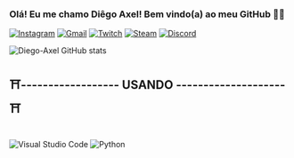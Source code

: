 ### Olá! Eu me chamo Diêgo Axel! Bem vindo(a) ao meu GitHub 👋😄

[![Instagram](https://img.shields.io/badge/Instagram-E4405F?style=for-the-badge&logo=instagram&logoColor=white)](https://www.instagram.com/)
[![Gmail](https://img.shields.io/badge/Gmail-D14836?style=for-the-badge&logo=gmail&logoColor=white)](https://www.bing.com/ck/a?!&&p=4740667362060c04JmltdHM9MTcwMTY0ODAwMCZpZ3VpZD0zM2Y4NTM4Ni0yMDEwLTZhOTEtMzQ3Yi00MDU0MjFjNjZiZTcmaW5zaWQ9NTE5Ng&ptn=3&ver=2&hsh=3&fclid=33f85386-2010-6a91-347b-405421c66be7&psq=gmail&u=a1aHR0cDovL21haWwuZ29vZ2xlLmNvbS9tYWlsP2hsPXB0LUJS&ntb=1)
[![Twitch](https://img.shields.io/badge/Twitch-9146FF?style=for-the-badge&logo=twitch&logoColor=white)](https://www.twitch.tv/amendoim_cr)
[![Steam](https://img.shields.io/badge/Steam-000000?style=for-the-badge&logo=steam&logoColor=white)](https://steamcommunity.com/profiles/76561199036132691/)
[![Discord](https://img.shields.io/badge/Discord-7289DA?style=for-the-badge&logo=discord&logoColor=white)](https://discordapp.com/users/axxell_)

![Diego-Axel GitHub stats](https://github-readme-stats.vercel.app/api?username=Diego-Axel&show_icons=true&theme=synthwave)




## ⛩️------------------ USANDO --------------------⛩️

<div style="display: inline_block"><br/>
    <img align="center" alt="Visual Studio Code" src="https://img.shields.io/badge/Visual_Studio_Code-0078D4?style=for-the-badge&logo=visual%20studio%20code&logoColor=white" />
    <img align="center" alt="Python" src="https://img.shields.io/badge/Python-3776AB?style=for-the-badge&logo=python&logoColor=white" />

</div>



